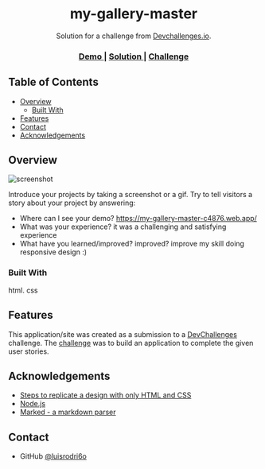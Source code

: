 <!-- Please update value in the {}  -->

<h1 align="center">my-gallery-master</h1>

<div align="center">
   Solution for a challenge from  <a href="https://devchallenges.io/challenges/gcbWLxG6wdennelX7b8I" target="_blank">Devchallenges.io</a>.
</div>

<div align="center">
  <h3>
    <a href="https://my-gallery-master-c4876.web.app/">
      Demo
    </a>
    <span> | </span>
    <a href="https://github.com/luisrodri6o/my-gallery-master">
      Solution
    </a>
    <span> | </span>
    <a href="https://devchallenges.io/challenges/gcbWLxG6wdennelX7b8I">
      Challenge
    </a>
  </h3>
</div>

<!-- TABLE OF CONTENTS -->

## Table of Contents

- [Overview](#overview)
  - [Built With](#built-with)
- [Features](#features)
- [Contact](#contact)
- [Acknowledgements](#acknowledgements)

<!-- OVERVIEW -->

## Overview

![screenshot](src="screenshot.png")

Introduce your projects by taking a screenshot or a gif. Try to tell visitors a story about your project by answering:

- Where can I see your demo?
  https://my-gallery-master-c4876.web.app/
- What was your experience?
  it was a challenging and satisfying experience
- What have you learned/improved?
  improved? improve my skill doing responsive design
  :)

### Built With

<!-- This section should list any major frameworks that you built your project using. Here are a few examples.-->

html.
css

## Features

<!-- List the features of your application or follow the template. Don't share the figma file here :) -->

This application/site was created as a submission to a [DevChallenges](https://devchallenges.io/challenges) challenge. The [challenge](https://devchallenges.io/challenges/gcbWLxG6wdennelX7b8I) was to build an application to complete the given user stories.

## Acknowledgements

<!-- This section should list any articles or add-ons/plugins that helps you to complete the project. This is optional but it will help you in the future. For exmpale -->

- [Steps to replicate a design with only HTML and CSS](https://devchallenges-blogs.web.app/how-to-replicate-design/)
- [Node.js](https://nodejs.org/)
- [Marked - a markdown parser](https://github.com/chjj/marked)

## Contact

- GitHub [@luisrodri6o](https://github.com/luisrodri6o)
